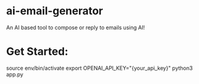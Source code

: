 # ai-email-generator
An AI based tool to compose or reply to emails using AI!
# Get Started:
source env/bin/activate
export OPENAI_API_KEY="{your_api_key}"
python3 app.py